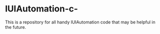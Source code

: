 # IUIAutomation-c-
This is a repository for all handy IUIAutomation code that may be helpful in the future.
